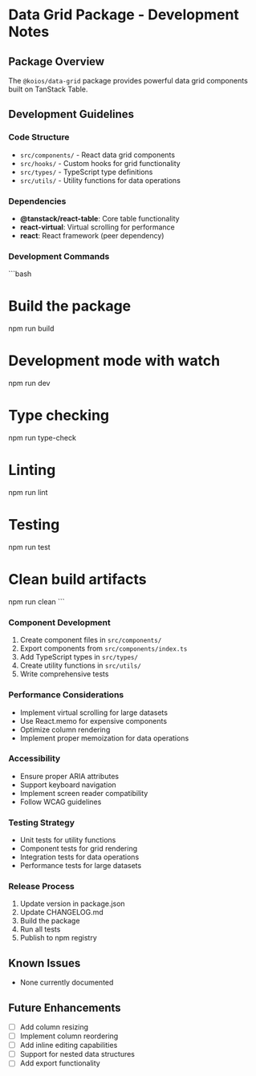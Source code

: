 # Data Grid Package - Development Notes

## Package Overview
The `@koios/data-grid` package provides powerful data grid components built on TanStack Table.

## Development Guidelines

### Code Structure
- `src/components/` - React data grid components
- `src/hooks/` - Custom hooks for grid functionality
- `src/types/` - TypeScript type definitions
- `src/utils/` - Utility functions for data operations

### Dependencies
- **@tanstack/react-table**: Core table functionality
- **react-virtual**: Virtual scrolling for performance
- **react**: React framework (peer dependency)

### Development Commands
\`\`\`bash
# Build the package
npm run build

# Development mode with watch
npm run dev

# Type checking
npm run type-check

# Linting
npm run lint

# Testing
npm run test

# Clean build artifacts
npm run clean
\`\`\`

### Component Development
1. Create component files in `src/components/`
2. Export components from `src/components/index.ts`
3. Add TypeScript types in `src/types/`
4. Create utility functions in `src/utils/`
5. Write comprehensive tests

### Performance Considerations
- Implement virtual scrolling for large datasets
- Use React.memo for expensive components
- Optimize column rendering
- Implement proper memoization for data operations

### Accessibility
- Ensure proper ARIA attributes
- Support keyboard navigation
- Implement screen reader compatibility
- Follow WCAG guidelines

### Testing Strategy
- Unit tests for utility functions
- Component tests for grid rendering
- Integration tests for data operations
- Performance tests for large datasets

### Release Process
1. Update version in package.json
2. Update CHANGELOG.md
3. Build the package
4. Run all tests
5. Publish to npm registry

## Known Issues
- None currently documented

## Future Enhancements
- [ ] Add column resizing
- [ ] Implement column reordering
- [ ] Add inline editing capabilities
- [ ] Support for nested data structures
- [ ] Add export functionality
